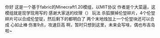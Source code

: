 你好
这是一个基于fabric的Minecraft1.20模组，以MIT协议
作者是个大菜逼，这模组就是现学现用写的
感谢大家送的纹理（）
玩法
杀狐狸掉伦堃碎片，4个伦堃碎片可以合成伦堃锭，然后剩下的都明白了
两个末地烛加上一个伦堃块还可以合成 心如止棒 伤害9点，攻速巨高
啊，暂时只想到这里，未来会写啥，偶也布吉岛啦~
